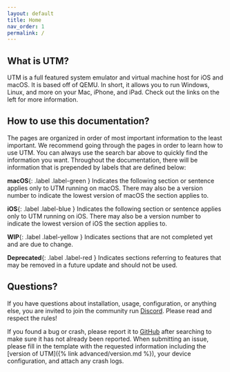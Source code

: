 ```yaml
---
layout: default
title: Home
nav_order: 1
permalink: /
---
```


## What is UTM?
UTM is a full featured system emulator and virtual machine host for iOS and macOS. It is based off of QEMU. In short, it allows you to run Windows, Linux, and more on your Mac, iPhone, and iPad. Check out the links on the left for more information.

## How to use this documentation?
The pages are organized in order of most important information to the least important. We recommend going through the pages in order to learn how to use UTM. You can always use the search bar above to quickly find the information you want. Throughout the documentation, there will be information that is prepended by labels that are defined below:

**macOS**{: .label .label-green } Indicates the following section or sentence applies only to UTM running on macOS. There may also be a version number to indicate the lowest version of macOS the section applies to.

**iOS**{: .label .label-blue } Indicates the following section or sentence applies only to UTM running on iOS. There may also be a version number to indicate the lowest version of iOS the section applies to.

**WIP**{: .label .label-yellow } Indicates sections that are not completed yet and are due to change.

**Deprecated**{: .label .label-red } Indicates sections referring to features that may be removed in a future update and should not be used.

## Questions?
If you have questions about installation, usage, configuration, or anything else, you are invited to join the community run [Discord][1]. Please read and respect the rules!

If you found a bug or crash, please report it to [GitHub][2] after searching to make sure it has not already been reported. When submitting an issue, please fill in the template with the requested information including the [version of UTM]({% link advanced/version.md %}), your device configuration, and attach any crash logs.

[1]: https://discord.gg/UV2RUgD
[2]: https://github.com/utmapp/UTM/issues
